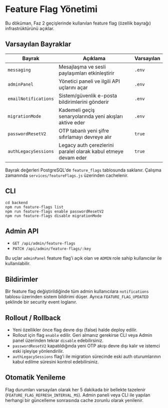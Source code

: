   # Feature Flag Yönetimi

Bu döküman, Faz 2 geçişlerinde kullanılan feature flag (özellik bayrağı)
infrastrüktürünü açıklar.

## Varsayılan Bayraklar

| Bayrak                 | Açıklama                                                     | Varsayılan |
| ---------------------- | ------------------------------------------------------------- | ---------- |
| `messaging`            | Mesajlaşma ve sesli paylaşımları etkinleştirir               | `.env`     |
| `adminPanel`           | Yönetici paneli ve ilgili API uçlarını açar                  | `.env`     |
| `emailNotifications`   | Sistem/güvenlik e-posta bildirimlerini gönderir             | `.env`     |
| `migrationMode`        | Kademeli geçiş senaryolarında yeni akışları aktive eder      | `.env`     |
| `passwordResetV2`      | OTP tabanlı yeni şifre sıfırlamayı devreye alır              | `true`     |
| `authLegacySessions`   | Legacy auth çerezlerini paralel olarak kabul etmeye devam eder | `true`     |

Bayrak değerleri PostgreSQL'de `feature_flags` tablosunda saklanır. Çalışma
zamanında `services/featureFlags.js` üzerinden cachelenir.

## CLI

```
cd backend
npm run feature-flags list
npm run feature-flags enable passwordResetV2
npm run feature-flags disable migrationMode
```

## Admin API

- `GET /api/admin/feature-flags`
- `PATCH /api/admin/feature-flags/:key`

Bu uçlar `adminPanel` feature flag'i açık olan ve `ADMIN` role sahip kullanıcılar
ile kullanılabilir.

## Bildirimler

Bir feature flag değiştirildiğinde tüm admin kullanıcılara `notifications`
tablosu üzerinden sistem bildirimi düşer. Ayrıca `FEATURE_FLAG_UPDATED`
şeklinde bir security event loglanır.

## Rollout / Rollback

- Yeni özellikler önce flag devre dışı (false) halde deploy edilir.
- Rollout için flag `enable` edilir. Geri almanız gerekirse CLI veya Admin panel
  üzerinden tekrar `disable` edebilirsiniz.
- `passwordResetV2` kapatıldığında yeni OTP akışı devre dışı kalır ve istemci
  eski işleyişe yönlendirilir.
- `authLegacySessions` flag'i ile migration sürecinde eski auth oturumlarının
  kabul edilme süresini kontrol edebilirsiniz.

## Otomatik Yenileme

Flag durumları varsayılan olarak her 5 dakikada bir bellekte tazelenir
(`FEATURE_FLAG_REFRESH_INTERVAL_MS`). Admin paneli veya CLI ile yapılan
herhangi bir güncelleme sonrasında cache zorunlu olarak yenilenir.
